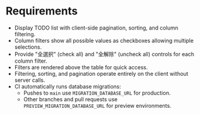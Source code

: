 # Requirements

- Display TODO list with client-side pagination, sorting, and column filtering.
- Column filters show all possible values as checkboxes allowing multiple selections.
- Provide "全選択" (check all) and "全解除" (uncheck all) controls for each column filter.
- Filters are rendered above the table for quick access.
- Filtering, sorting, and pagination operate entirely on the client without server calls.
- CI automatically runs database migrations:
  - Pushes to `main` use `MIGRATION_DATABASE_URL` for production.
  - Other branches and pull requests use `PREVIEW_MIGRATION_DATABASE_URL` for preview environments.
